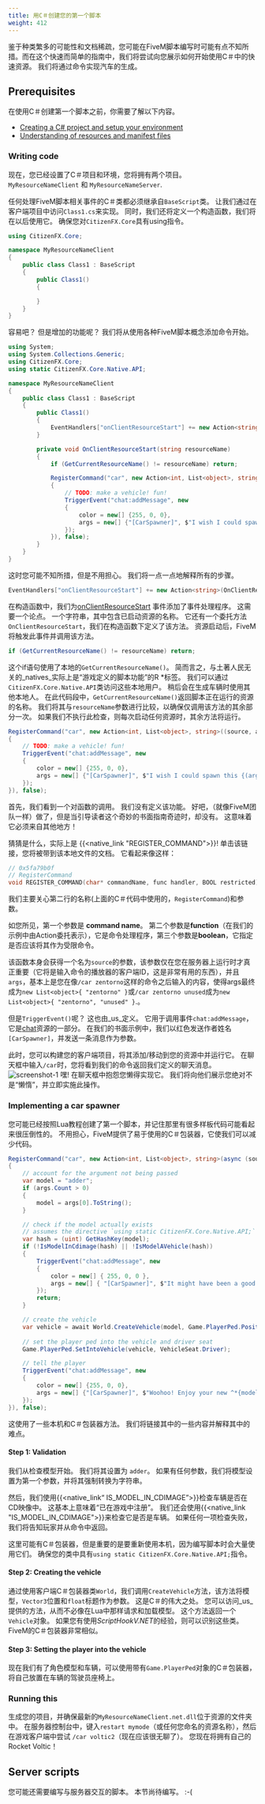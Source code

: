 ```yaml
---
title: 用C＃创建您的第一个脚本
weight: 412
---
```


鉴于种类繁多的可能性和文档稀疏，您可能在FiveM脚本编写时可能有点不知所措。而在这个快速而简单的指南中，我们将尝试向您展示如何开始使用C＃中的快速资源。 我们将通过命令实现汽车的生成。

## Prerequisites
在使用C＃创建第一个脚本之前，你需要了解以下内容。

* [Creating a C# project and setup your environment](/docs/scripting-manual/runtimes/csharp)
* [Understanding of resources and manifest files](/docs/scripting-reference/resource-manifest/resource-manifest)

### Writing code
现在，您已经设置了C＃项目和环境，您将拥有两个项目。 `MyResourceNameClient` 和 `MyResourceNameServer`.

任何处理FiveM脚本相关事件的C＃类都必须继承自`BaseScript`类。 让我们通过在客户端项目中访问`Class1.cs`来实现。 同时，我们还将定义一个构造函数，我们将在以后使用它。 确保您对`CitizenFX.Core`具有using指令。
```csharp
using CitizenFX.Core;

namespace MyResourceNameClient
{
    public class Class1 : BaseScript
    {
        public Class1()
        {

        }
    }
}
```

容易吧？ 但是增加的功能呢？ 我们将从使用各种FiveM脚本概念添加命令开始。

```csharp
using System;
using System.Collections.Generic;
using CitizenFX.Core;
using static CitizenFX.Core.Native.API;

namespace MyResourceNameClient
{
    public class Class1 : BaseScript
    {
        public Class1()
        {
            EventHandlers["onClientResourceStart"] += new Action<string>(OnClientResourceStart);
        }

        private void OnClientResourceStart(string resourceName)
        {
            if (GetCurrentResourceName() != resourceName) return;

            RegisterCommand("car", new Action<int, List<object>, string>((source, args, raw) =>
            {
                // TODO: make a vehicle! fun!
                TriggerEvent("chat:addMessage", new
                {
                    color = new[] {255, 0, 0},
                    args = new[] {"[CarSpawner]", $"I wish I could spawn this {(args.Count > 0 ? $"{args[0]} or" : "")} adder but my owner was too lazy. :("}
                });
            }), false);
        }
    }
}
```

这时您可能不知所措，但是不用担心。 我们将一点一点地解释所有的步骤。

```csharp
EventHandlers["onClientResourceStart"] += new Action<string>(OnClientResourceStart);
```
在构造函数中，我们为[onClientResourceStart](/docs/scripting-reference/events/list/onClientResourceStart/) 事件添加了事件处理程序。 这需要一个论点。 一个字符串，其中包含已启动资源的名称。 它还有一个委托方法`OnClientResourceStart`，我们在构造函数下定义了该方法。 资源启动后，FiveM将触发此事件并调用该方法。

```csharp
if (GetCurrentResourceName() != resourceName) return;
```
这个if语句使用了本地的`GetCurrentResourceName()`。 简而言之，与土著人民无关的_natives_实际上是“游戏定义的脚本功能”的R *标签。 我们可以通过`CitizenFX.Core.Native.API`类访问这些本地用户。 稍后会在生成车辆时使用其他本地人。 在此代码段中，`GetCurrentResourceName()`返回脚本正在运行的资源的名称。 我们将其与`resourceName`参数进行比较，以确保仅调用该方法的其余部分一次。 如果我们不执行此检查，则每次启动任何资源时，其余方法将运行。

```csharp
RegisterCommand("car", new Action<int, List<object>, string>((source, args, raw) =>
{
    // TODO: make a vehicle! fun!
    TriggerEvent("chat:addMessage", new
    {
        color = new[] {255, 0, 0},
        args = new[] {"[CarSpawner]", $"I wish I could spawn this {(args.Count > 0 ? $"{args[0]} or" : "")} adder but my owner was too lazy. :("}
    });
}), false);
```
首先，我们看到一个对函数的调用。 我们没有定义该功能。 好吧，（就像FiveM团队一样）做了，但是当引导读者这个奇妙的书面指南奇迹时，却没有。 这意味着它必须来自其他地方！

猜猜是什么，实际上是 {{<native_link "REGISTER_COMMAND">}}! 单击该链接，您将被带到该本地文件的文档。 它看起来像这样：

```c
// 0x5fa79b0f
// RegisterCommand
void REGISTER_COMMAND(char* commandName, func handler, BOOL restricted);
```

我们主要关心第二行的名称(上面的C＃代码中使用的，`RegisterCommand`)和参数。

如您所见，第一个参数是 **command name**。 第二个参数是**function**（在我们的示例中由Action委托表示），它是命令处理程序，第三个参数是**boolean**，它指定是否应该将其作为受限命令。

该函数本身会获得一个名为`source`的参数，该参数仅在您在服务器上运行时才真正重要（它将是输入命令的播放器的客户端ID，这是非常有用的东西），并且 `args`，基本上是您在像`/car zentorno`这样的命令之后输入的内容，使得args最终成为`new List<object>{ "zentorno" }`或`/car zentorno unused`成为`new List<object>{ "zentorno", "unused" }`.。

但是`TriggerEvent()`呢？ 这也由_us_定义。 它用于调用事件`chat:addMessage`，它是[chat](/docs/resources/chat/events/chat-addMessage/)资源的一部分。 在我们的书面示例中，我们以红色发送作者姓名`[CarSpawner]`，并发送一条消息作为参数。

此时，您可以构建您的客户端项目，将其添加/移动到您的资源中并运行它。 在聊天框中输入`/car`时，您将看到我们的命令返回我们定义的聊天消息。![screenshot-1](/csharp-tut-6.png)
嘿! 在聊天框中抱怨您懒得实现它。 我们将向他们展示您绝对不是“懒惰”，并立即实施此操作。

### Implementing a car spawner
您可能已经按照Lua教程创建了第一个脚本，并记住那里有很多样板代码可能看起来很压倒性的。 不用担心，FiveM提供了易于使用的C＃包装器，它使我们可以减少代码。

```csharp
RegisterCommand("car", new Action<int, List<object>, string>(async (source, args, raw) =>
{
    // account for the argument not being passed
    var model = "adder";
    if (args.Count > 0)
    {
        model = args[0].ToString();
    }

    // check if the model actually exists
    // assumes the directive `using static CitizenFX.Core.Native.API;`
    var hash = (uint) GetHashKey(model);
    if (!IsModelInCdimage(hash) || !IsModelAVehicle(hash))
    {
        TriggerEvent("chat:addMessage", new 
        {
            color = new[] { 255, 0, 0 },
            args = new[] { "[CarSpawner]", $"It might have been a good thing that you tried to spawn a {model}. Who even wants their spawning to actually ^*succeed?" }
        });
        return;
    }

    // create the vehicle
    var vehicle = await World.CreateVehicle(model, Game.PlayerPed.Position, Game.PlayerPed.Heading);
    
    // set the player ped into the vehicle and driver seat
    Game.PlayerPed.SetIntoVehicle(vehicle, VehicleSeat.Driver);

    // tell the player
    TriggerEvent("chat:addMessage", new 
    {
        color = new[] {255, 0, 0},
        args = new[] {"[CarSpawner]", $"Woohoo! Enjoy your new ^*{model}!"}
    });
}), false);
```

这使用了一些本机和C＃包装器方法。 我们将链接其中的一些内容并解释其中的难点。

#### Step 1: Validation
我们从检查模型开始。 我们将其设置为 `adder`。 如果有任何参数，我们将模型设置为第一个参数，并将其强制转换为字符串。

然后，我们使用{{<native_link“ IS_MODEL_IN_CDIMAGE”>}}检查车辆是否在CD映像中。 这基本上意味着“已在游戏中注册”。 我们还会使用{{<native_link "IS_MODEL_IN_CDIMAGE">}}来检查它是否是车辆。 如果任何一项检查失败，我们将告知玩家并从命令中返回。

这里可能有C＃包装器，但是重要的是要重新使用本机，因为编写脚本时会大量使用它们。 确保您的类中具有`using static CitizenFX.Core.Native.API;`指令。

#### Step 2: Creating the vehicle
通过使用客户端C＃包装器类`World`，我们调用`CreateVehicle`方法，该方法将模型，`Vector3`位置和`float`标题作为参数。 这是C＃的伟大之处。 您可以访问_us_提供的方法，从而不必像在Lua中那样请求和加载模型。 这个方法返回一个`Vehicle`对象。 如果您有使用*ScriptHookV.NET*的经验，则可以识别这些类。 FiveM的C＃包装器非常相似。

#### Step 3: Setting the player into the vehicle
现在我们有了角色模型和车辆，可以使用带有`Game.PlayerPed`对象的C＃包装器，将自己放置在车辆的驾驶员座椅上。

### Running this
生成您的项目，并确保最新的`MyResourceNameClient.net.dll`位于资源的文件夹中。 在服务器控制台中，键入`restart mymode`（或任何您命名的资源名称），然后在游戏客户端中尝试 `/car voltic2`（现在应该很无聊了）。 您现在将拥有自己的Rocket Voltic！

## Server scripts
您可能还需要编写与服务器交互的脚本。 本节尚待编写。 :-(
